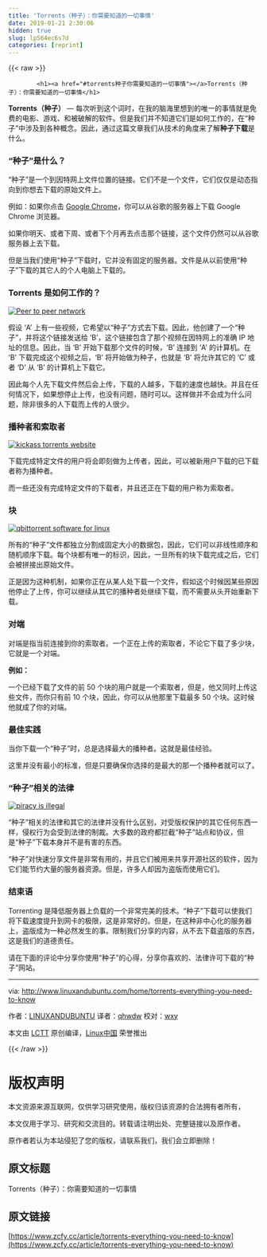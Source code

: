 ```yaml
---
title: 'Torrents（种子）：你需要知道的一切事情' 
date: 2019-01-21 2:30:06
hidden: true
slug: lp564ec6s7d
categories: [reprint]
---
```


{{< raw >}}

            <h1><a href="#torrents种子你需要知道的一切事情"></a>Torrents（种子）：你需要知道的一切事情</h1>
<p><strong>Torrents（种子）</strong> — 每次听到这个词时，在我的脑海里想到的唯一的事情就是免费的电影、游戏、和被破解的软件。但是我们并不知道它们是如何工作的，在“种子”中涉及到各种概念。因此，通过这篇文章我们从技术的角度来了解<strong>种子下载</strong>是什么。</p>
<h3><a href="#种子是什么"></a>“种子”是什么？</h3>
<p>“种子”是一个到因特网上文件位置的链接。它们不是一个文件，它们仅仅是动态指向到你想去下载的原始文件上。</p>
<p>例如：如果你点击 <a href="https://www.google.com/chrome/">Google Chrome</a>，你可以从谷歌的服务器上下载 Google Chrome 浏览器。</p>
<p>如果你明天、或者下周、或者下个月再去点击那个链接，这个文件仍然可以从谷歌服务器上去下载。</p>
<p>但是当我们使用“种子”下载时，它并没有固定的服务器。文件是从以前使用“种子”下载的其它人的个人电脑上下载的。</p>
<h3><a href="#torrents-是如何工作的"></a>Torrents 是如何工作的？</h3>
<p><a href="http://www.linuxandubuntu.com/uploads/2/1/1/5/21152474/torrent_orig.png"><img src="https://p0.ssl.qhimg.com/t01fe9deea9a0d66818.png" alt="Peer to peer network"></a></p>
<p>假设 ‘A’ 上有一些视频，它希望以“种子”方式去下载。因此，他创建了一个“种子”，并将这个链接发送给 ‘B’，这个链接包含了那个视频在因特网上的准确 IP 地址的信息。因此，当 ‘B’ 开始下载那个文件的时候，‘B’ 连接到 ‘A’ 的计算机。在 ‘B’ 下载完成这个视频之后，‘B’ 将开始做为种子，也就是 ‘B’ 将允许其它的 ‘C’ 或者 ‘D’ 从 ‘B’ 的计算机上下载它。</p>
<p>因此每个人先下载文件然后会上传，下载的人越多，下载的速度也越快。并且在任何情况下，如果想停止上传，也没有问题，随时可以。这样做并不会成为什么问题，除非很多的人下载而上传的人很少。</p>
<h3><a href="#播种者和索取者"></a>播种者和索取者</h3>
<p><a href="http://www.linuxandubuntu.com/uploads/2/1/1/5/21152474/seeders_orig.png"><img src="https://p0.ssl.qhimg.com/t01984232a5d0fa194e.png" alt="kickass torrents website"></a></p>
<p>下载完成特定文件的用户将会即刻做为上传者，因此，可以被新用户下载的已下载者称为播种者。</p>
<p>而一些还没有完成特定文件的下载者，并且还正在下载的用户称为索取者。</p>
<h3><a href="#块"></a>块</h3>
<p><a href="http://www.linuxandubuntu.com/uploads/2/1/1/5/21152474/peers_orig.png"><img src="https://p0.ssl.qhimg.com/t0103dffe0801f28986.png" alt="qbittorrent software for linux"></a></p>
<p>所有的“种子”文件都独立分割成固定大小的数据包，因此，它们可以非线性顺序和随机顺序下载。每个块都有唯一的标识，因此，一旦所有的块下载完成之后，它们会被拼接出原始文件。</p>
<p>正是因为这种机制，如果你正在从某人处下载一个文件，假如这个时候因某些原因他停止了上传，你可以继续从其它的播种者处继续下载，而不需要从头开始重新下载。</p>
<h3><a href="#对端"></a>对端</h3>
<p>对端是指当前连接到你的索取者。一个正在上传的索取者，不论它下载了多少块，它就是一个对端。</p>
<p><strong>例如：</strong></p>
<p>一个已经下载了文件的前 50 个块的用户就是一个索取者，但是，他又同时上传这些文件，而你只有前 10 个块，因此，你可以从他那里下载最多 50 个块。这时候他就成了你的对端。</p>
<h3><a href="#最佳实践"></a>最佳实践</h3>
<p>当你下载一个“种子”时，总是选择最大的播种者。这就是最佳经验。</p>
<p>这里并没有最小的标准，但是只要确保你选择的是最大的那一个播种者就可以了。</p>
<h3><a href="#种子相关的法律"></a>“种子”相关的法律</h3>
<p><a href="http://www.linuxandubuntu.com/uploads/2/1/1/5/21152474/torrent-laws_orig.png"><img src="https://p0.ssl.qhimg.com/t01a51548fd59602ad9.png" alt="piracy is illegal"></a></p>
<p>“种子”相关的法律和其它的法律并没有什么区别，对受版权保护的其它任何东西一样，侵权行为会受到法律的制裁。大多数的政府都拦截“种子”站点和协议，但是“种子”下载本身并不是有害的东西。</p>
<p>“种子”对快速分享文件是非常有用的，并且它们被用来共享开源社区的软件，因为它们能节约大量的服务器资源。但是，许多人却因为盗版而使用它们。</p>
<h3><a href="#结束语"></a>结束语</h3>
<p>Torrenting 是降低服务器上负载的一个非常完美的技术。“种子”下载可以使我们将下载速度提升到网卡的极限，这是非常好的。但是，在这种非中心化的服务器上，盗版成为一种必然发生的事。限制我们分享的内容，从不去下载盗版的东西，这是我们的道德责任。</p>
<p>请在下面的评论中分享你使用“种子”的心得，分享你喜欢的、法律许可下载的“种子”网站。</p>
<hr>
<p>via: <a href="http://www.linuxandubuntu.com/home/torrents-everything-you-need-to-know">http://www.linuxandubuntu.com/home/torrents-everything-you-need-to-know</a></p>
<p>作者：<a href="http://www.linuxandubuntu.com">LINUXANDUBUNTU</a> 译者：<a href="https://github.com/qhwdw">qhwdw</a> 校对：<a href="https://github.com/wxy">wxy</a></p>
<p>本文由 <a href="https://github.com/LCTT/TranslateProject">LCTT</a> 原创编译，<a href="https://linux.cn/">Linux中国</a> 荣誉推出</p>

          
{{< /raw >}}

# 版权声明
本文资源来源互联网，仅供学习研究使用，版权归该资源的合法拥有者所有，

本文仅用于学习、研究和交流目的。转载请注明出处、完整链接以及原作者。

原作者若认为本站侵犯了您的版权，请联系我们，我们会立即删除！

## 原文标题
Torrents（种子）：你需要知道的一切事情

## 原文链接
[https://www.zcfy.cc/article/torrents-everything-you-need-to-know](https://www.zcfy.cc/article/torrents-everything-you-need-to-know)

